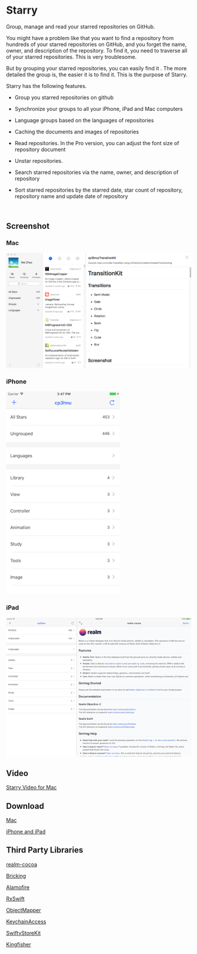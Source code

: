 # Starry
Group, manage and read your starred repositories on GitHub. 

You might have a problem like that you want to find a repository from hundreds of your starred repositories on GitHub, and you forget the name, owner, and description of the repository. To find it, you need to traverse all of your starred repositories. This is very troublesome. 

But by grouping your starred repositories, you can easily find it . The more detailed the group is, the easier it is to find it. This is the purpose of Starry.

 Starry has the following features.

* Group you starred repositories on github

* Synchronize your groups to all your iPhone, iPad and Mac computers

* Language groups based on the languages of repositories

* Caching the documents and images of repositories

* Read repositories. In the Pro version, you can adjust the font size of repository document

* Unstar repositories.

* Search starred repositories via the name, owner, and description of repository

* Sort starred repositories by the starred date, star count of repository, repository name and update date of repository

  ​

## Screenshot

### Mac

![](sreenshot/Mac.png)

### iPhone

![](sreenshot/iPhone.png)

### iPad

![](sreenshot/iPad.png)

## Video

[Starry Video for Mac](video/Mac.mp4)



## Download

[Mac](https://itunes.apple.com/us/app/starry/id1281893044)

[iPhone and iPad](https://itunes.apple.com/cn/app/starry-group-your-star/id1281874667?mt=8)



## Third Party Libraries

[realm-cocoa](https://github.com/realm/realm-cocoa)

[Bricking](https://github.com/cp3hnu/Bricking)

[Alamofire](https://github.com/Alamofire/Alamofire)

[RxSwift](https://github.com/ReactiveX/RxSwift)

[ObjectMapper](https://github.com/Hearst-DD/ObjectMapper)

[KeychainAccess](https://github.com/kishikawakatsumi/KeychainAccess)

[SwiftyStoreKit](https://github.com/bizz84/SwiftyStoreKit)

[Kingfisher](https://github.com/onevcat/Kingfisher)

